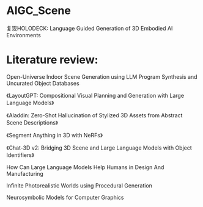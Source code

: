 # AIGC_Scene

复现HOLODECK: Language Guided Generation of 3D Embodied AI Environments


# Literature review:
Open-Universe Indoor Scene Generation using LLM Program Synthesis and Uncurated Object Databases


《LayoutGPT: Compositional Visual Planning and Generation with Large Language Models》


《Aladdin: Zero-Shot Hallucination of Stylized 3D Assets from Abstract Scene Descriptions》


《Segment Anything in 3D with NeRFs》


《Chat-3D v2: Bridging 3D Scene and Large Language Models with Object Identifiers》


How Can Large Language Models Help Humans in Design And Manufacturing


Infinite Photorealistic Worlds using Procedural Generation


Neurosymbolic Models for Computer Graphics
